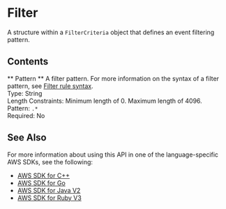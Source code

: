 # Filter<a name="API_Filter"></a>

 A structure within a `FilterCriteria` object that defines an event filtering pattern\. 

## Contents<a name="API_Filter_Contents"></a>

 ** Pattern **   <a name="SSS-Type-Filter-Pattern"></a>
 A filter pattern\. For more information on the syntax of a filter pattern, see [ Filter rule syntax](https://docs.aws.amazon.com/lambda/latest/dg/invocation-eventfiltering.html#filtering-syntax)\.   
Type: String  
Length Constraints: Minimum length of 0\. Maximum length of 4096\.  
Pattern: `.*`   
Required: No

## See Also<a name="API_Filter_SeeAlso"></a>

For more information about using this API in one of the language\-specific AWS SDKs, see the following:
+  [AWS SDK for C\+\+](https://docs.aws.amazon.com/goto/SdkForCpp/lambda-2015-03-31/Filter) 
+  [AWS SDK for Go](https://docs.aws.amazon.com/goto/SdkForGoV1/lambda-2015-03-31/Filter) 
+  [AWS SDK for Java V2](https://docs.aws.amazon.com/goto/SdkForJavaV2/lambda-2015-03-31/Filter) 
+  [AWS SDK for Ruby V3](https://docs.aws.amazon.com/goto/SdkForRubyV3/lambda-2015-03-31/Filter) 